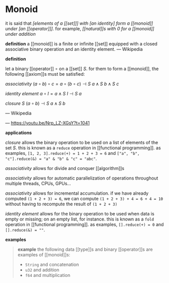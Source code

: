 # Monoid

it is said that _[elements of a [[set]]] with [an identity] form a [[monoid]] under [an [[operator]]]_. for example, _[[natural]]s with $0$ for a [[monoid]] under addition_

**definition** a [[monoid]] is a finite or infinite [[set]] equipped with a closed associative binary operation and an identity element. &mdash; Wikipedia

**definition**

let a binary [[operator]] $\circ$ on a [[set]] $S$. for them to form a [[monoid]], the following [[axiom]]s must be satisfied:

_associativity_ $(a \circ b) \circ c = a \circ (b \circ c) \dashv S\ a \land S\ b \land S\ c$

_identity element_ $a \circ I = a \land S\ I \dashv S\ a$

_closure_ $S\ (a \circ b) \dashv S\ a \land S\ b$

&mdash; Wikipedia

&mdash; <https://youtu.be/Nrp_LZ-XGsY?t=1041>

**applications**

_closure_ allows the binary operation to be used on a list of elements of the set $S$. this is known as a `reduce` operation in [[functional programming]]. as examples, `[1, 2, 3].reduce(+) = 1 + 2 + 3 = 6` and `["a", "b", "c"].reduce(&) = "a" & "b" & "c" = "abc"`.

_associativity_ allows for divide and conquer [[algorithm]]s

_associativity_ allows for automatic parallelization of operations throughout multiple threads, CPUs, GPUs...

_associativity_ allows for incremental accumulation. if we have already computed `(1 + 2 + 3) = 6`, we can compute `(1 + 2 + 3) + 4 = 6 + 4 = 10` without having to recompute the result of `(1 + 2 + 3)`

_identity element_ allows for the binary operation to be used when data is empty or missing; on an empty list, for instance. this is known as a `fold` operation in [[functional programming]]. as examples, `[].reduce(+) = 0` and `[].reduce(&) = ""`.

**examples**

> **example** the following data [[type]]s and binary [[operator]]s are examples of [[monoid]]s:
>
> - `String` and concatenation
> - `u32` and addition
> - `f64` and multiplication
